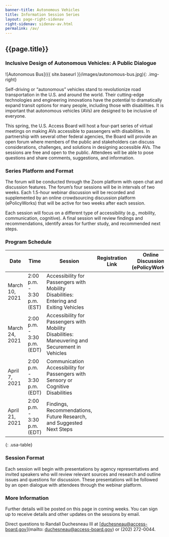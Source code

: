 ```yaml
---
banner-title: Autonomous Vehicles
title: Information Session Series
layout: page-right-sidenav
right-sidenav: sidenav-av.html
permalink: /av/
---
```

## {{page.title}}

### Inclusive Design of Autonomous Vehicles:  A Public Dialogue 

![Autonomous Bus]({{ site.baseurl }}/images/autonomous-bus.jpg){: .img-right}

Self-driving or “autonomous” vehicles stand to revolutionize road transportation in the U.S. and around the world. Their cutting-edge technologies and engineering innovations have the potential to dramatically expand transit options for many people, including those with disabilities. It is important that autonomous vehicles (AVs) are designed to be inclusive of everyone.   

This spring, the U.S. Access Board will host a four-part series of virtual meetings on making AVs accessible to passengers with disabilities. In partnership with several other federal agencies, the Board will provide an open forum where members of the public and stakeholders can discuss considerations, challenges, and solutions in designing accessible AVs. The sessions are free and open to the public. Attendees will be able to pose questions and share comments, suggestions, and information. 

### Series Platform and Format 

The forum will be conducted through the Zoom platform with open chat and discussion features. The forum’s four sessions will be in intervals of two weeks. Each 1.5-hour webinar discussion will be recorded and supplemented by an online crowdsourcing discussion platform (ePolicyWorks) that will be active for two weeks after each session. 

Each session will focus on a different type of accessibility (e.g., mobility, communication, cognitive).  A final session will review findings and recommendations, identify areas for further study, and recommended next steps.

### Program Schedule

|  Date |  Time |  Session |  Registration Link | Online Discussion \(ePolicyWorks\) |  Materials |
|---|---|---|---|---|---|
|  March 10, 2021 | 2:00 p.m. - 3:30 p.m. (EST) | Accessibility for Passengers with Mobility Disabilities: Entering and Exiting Vehicles |  |  |  |
|  March 24, 2021 | 2:00 p.m. - 3:30 p.m. (EDT) | Accessibility for Passengers with Mobility Disabilities: Maneuvering and Securement in Vehicles |  |  |  |
|  April 7, 2021  | 2:00 p.m. - 3:30 p.m. (EDT) | Communication Accessibility for Passengers with Sensory or Cognitive Disabilities |  |  |  |
|  April 21, 2021 | 2:00 p.m. - 3:30 p.m. (EDT) | Findings, Recommendations, Future Research, and Suggested Next Steps |  |  |  |
{: .usa-table}


### Session Format 

Each session will begin with presentations by agency representatives and invited speakers who will review relevant sources and research and outline issues and questions for discussion. These presentations will be followed by an open dialogue with attendees through the webinar platform. 

### More Information 

Further details will be posted on this page in coming weeks. You can sign up to receive details and other updates on the sessions by email.   

Direct questions to Randall Duchesneau III at [duchesneau@access-board.gov](mailto: duchesneau@access-board.gov) or (202) 272-0044. 
